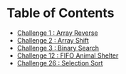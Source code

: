 # Table of Contents

- [Challenge 1 : Array Reverse]()
- [Challenge 2 : Array Shift](./src/main/java/challenges/ArrayShift.java)
- [Challenge 3 : Binary Search](./src/main/java/challenges/BinarySearch.java)
- [Challenge 12 : FIFO Animal Shelter](./src/main/java/challenges/utilities/App.java)
- [Challenge 26 : Selection Sort](./src/main/java/challenges/utilities/)



